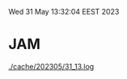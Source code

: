 Wed 31 May 13:32:04 EEST 2023
# JAM
<a href='./cache/202305/31_13.log'>./cache/202305/31_13.log</a>
